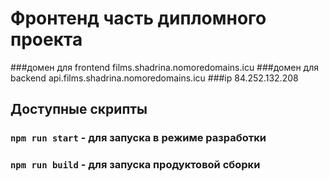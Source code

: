 # Фронтенд часть дипломного проекта

###домен для frontend
films.shadrina.nomoredomains.icu
###домен для backend
api.films.shadrina.nomoredomains.icu
###ip
84.252.132.208


## Доступные скрипты 

### `npm run start` - для запуска в режиме разработки
### `npm run build` - для запуска продуктовой сборки
